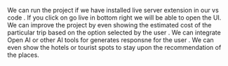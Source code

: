 We can run the project if we have installed live server extension in our vs code . If you click on go live in bottom right we will be able to open the UI.
We can improve the project by even showing the estimated cost of the particular trip based on the option selected by the user .
We can integrate Open AI or other AI tools for generates responsne for the user .
We can even show the hotels or tourist spots to stay upon the recommendation of the places.
